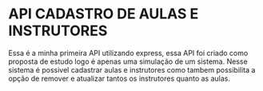 # API CADASTRO DE AULAS E INSTRUTORES

Essa é a minha primeira API utilizando express, essa API foi criado como proposta de estudo logo é apenas uma simulação de um sistema. Nesse sistema é possivel cadastrar aulas e instrutores como tambem possibilita a opção de remover e atualizar tantos os instrutores quanto as aulas.